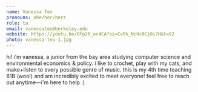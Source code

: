 ```yaml
---
name: Vanessa Teo
pronouns: she/her/hers
role: ta
email: vanessateo@berkeley.edu
website: https://youtu.be/Ofp26_oc4CA?si=Cv0k_NcHc8Cj8i7H&t=92
photo: vanessa-teo-1.jpg
---
```


hi! i’m vanessa, a junior from the bay area studying computer science and environmental economics & policy. i like to crochet, play with my cats, and make+listen to every possible genre of music. this is my 4th time teaching 61B (woo!) and am incredibly excited to meet everyone! feel free to reach out anytime—i'm here to help :)